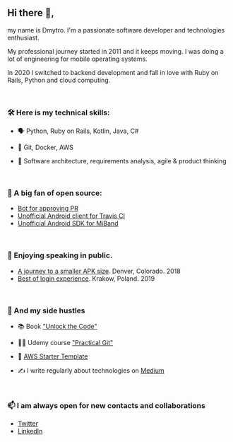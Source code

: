 ## Hi there 👋,

my name is Dmytro. I'm a passionate software developer and technologies enthusiast. 

My professional journey started in 2011 and it keeps moving. I was doing a lot of engineering for mobile operating systems. 

In 2020 I switched to backend development and fall in love with Ruby on Rails, Python and cloud computing.

&nbsp;
&nbsp;

### 🛠️ Here is my technical skills:
- 🗣️ Python, Ruby on Rails, Kotlin, Java, C#

- 🧰 Git, Docker, AWS

- 🤔 Software architecture, requirements analysis, agile & product thinking


&nbsp;
&nbsp;
&nbsp;

### 👯 A big fan of open source:

- [Bot for approving PR](https://github.com/dkhmelenko/autoapproval)
- [Unofficial Android client for Travis CI](https://github.com/dkhmelenko/Varis-Android)
- [Unofficial Android SDK for MiBand](https://github.com/dkhmelenko/miband-android)

&nbsp;
&nbsp;
&nbsp;

### 🎤 Enjoying speaking in public.

- [A journey to a smaller APK size](https://www.youtube.com/watch?v=OJDYfj-rdtw). Denver, Colorado. 2018
- [Best of login experience](https://www.youtube.com/watch?v=JXJt1K-lh2E). Krakow, Poland. 2019

&nbsp;
&nbsp;
&nbsp;

### 🚀 And my side hustles

- 📚 Book ["Unlock the Code"](https://www.amazon.com/Unlock-Code-Ultimate-Advancing-Actionable-ebook-dp-B098LNMFCJ/dp/B098LNMFCJ/)

- 👨‍🏫 Udemy course ["Practical Git"](https://www.udemy.com/course/practical-git-for-absolute-beginners/)

- 🌱 [AWS Starter Template](https://dkhmelenko.gumroad.com/l/aws-starter-template)

- ✍️ I write regularly about technologies on [Medium](https://medium.com/@d.khmelenko)


&nbsp;
&nbsp;
&nbsp;

### 📫 I am always open for new contacts and collaborations
- [Twitter](https://twitter.com/dkhmelenko)
- [LinkedIn](https://www.linkedin.com/in/dmytro-khmelenko/)



<!--
**dkhmelenko/dkhmelenko** is a ✨ _special_ ✨ repository because its `README.md` (this file) appears on your GitHub profile.

Here are some ideas to get you started:

- 🔭 I’m currently working on ...
- 🌱 I’m currently learning ...
- 👯 I’m looking to collaborate on ...
- 🤔 I’m looking for help with ...
- 💬 Ask me about ...
- 📫 How to reach me: ...
- 😄 Pronouns: ...
- ⚡ Fun fact: ...
-->
